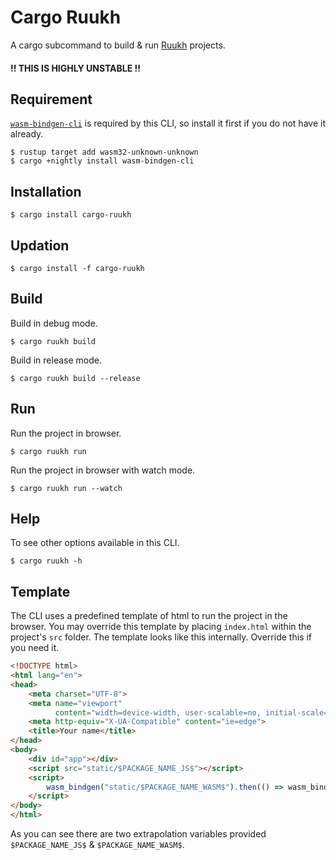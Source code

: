 # Cargo Ruukh

A cargo subcommand to build & run [Ruukh](https://github.com/csharad/ruukh)
projects.

#### !! THIS IS HIGHLY UNSTABLE !!

## Requirement

[`wasm-bindgen-cli`](https://rustwasm.github.io/wasm-bindgen/whirlwind-tour/basic-usage.html)
is required by this CLI, so install it first if you do not have it already.

```shell
$ rustup target add wasm32-unknown-unknown
$ cargo +nightly install wasm-bindgen-cli
```

## Installation

```shell
$ cargo install cargo-ruukh
```

## Updation

```shell
$ cargo install -f cargo-ruukh
```

## Build

Build in debug mode.
```shell
$ cargo ruukh build 
```

Build in release mode.
```shell
$ cargo ruukh build --release 
```

## Run

Run the project in browser.
```shell
$ cargo ruukh run
```

Run the project in browser with watch mode.
```shell
$ cargo ruukh run --watch
```

## Help

To see other options available in this CLI.
```shell
$ cargo ruukh -h
```

## Template

The CLI uses a predefined template of html to run the project in the browser.
You may override this template by placing `index.html` within the project's 
`src` folder.
The template looks like this internally. Override this if you need it.

```html
<!DOCTYPE html>
<html lang="en">
<head>
    <meta charset="UTF-8">
    <meta name="viewport"
          content="width=device-width, user-scalable=no, initial-scale=1.0, maximum-scale=1.0, minimum-scale=1.0">
    <meta http-equiv="X-UA-Compatible" content="ie=edge">
    <title>Your name</title>
</head>
<body>
    <div id="app"></div>
    <script src="static/$PACKAGE_NAME_JS$"></script>
    <script>
        wasm_bindgen("static/$PACKAGE_NAME_WASM$").then(() => wasm_bindgen.run());
    </script>
</body>
</html>
```

As you can see there are two extrapolation variables provided `$PACKAGE_NAME_JS$` & 
`$PACKAGE_NAME_WASM$`.
